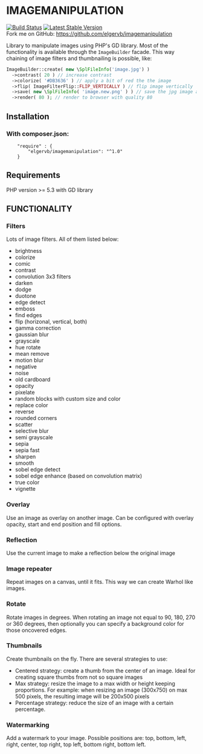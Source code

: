
# IMAGEMANIPULATION

[![Build Status](https://travis-ci.org/elgervb/imagemanipulation.svg?branch=master)](https://travis-ci.org/elgervb/imagemanipulation)
[![Latest Stable Version](https://poser.pugx.org/elgervb/imagemanipulation/version.svg)](https://packagist.org/packages/elgervb/imagemanipulation)<br/>
Fork me on GitHub: https://github.com/elgervb/imagemanipulation

Library to manipulate images using PHP's GD library. Most of the functionality is available through the `ImageBuilder` facade.
This way chaining of image filters and thumbnailing is possible, like:

```php
ImageBuilder::create( new \SplFileInfo('image.jpg') )
  ->contrast( 20 ) // increase contrast
  ->colorize( '#DB3636' ) // apply a bit of red the the image
  ->flip( ImageFilterFlip::FLIP_VERTICALLY ) // flip image vertically
  ->save( new \SplFileInfo( 'image.new.png' ) ) // save the jpg image as png with filters applied
  ->render( 80 ); // render to browser with quality 80
```


## Installation

### With composer.json:

```
	"require" : {
		"elgervb/imagemanipulation": "^1.0"
	}
```
## Requirements

PHP version >= 5.3
with GD library
    

## FUNCTIONALITY

### Filters

Lots of image filters. All of them listed below:

* brightness
* colorize
* comic
* contrast
* convolution 3x3 filters
* darken
* dodge
* duotone
* edge detect
* emboss
* find edges
* flip (horizonal, vertical, both)
* gamma correction
* gaussian blur
* grayscale
* hue rotate
* mean remove
* motion blur
* negative
* noise
* old cardboard
* opacity
* pixelate
* random blocks with custom size and color
* replace color
* reverse
* rounded corners
* scatter
* selective blur
* semi grayscale
* sepia
* sepia fast
* sharpen
* smooth
* sobel edge detect
* sobel edge enhance (based on convolution matrix)
* true color
* vignette


### Overlay

Use an image as overlay on another image. Can be configured with overlay opacity, start and end position and fill options.


### Reflection

Use the current image to make a reflection below the original image


### Image repeater

Repeat images on a canvas, until it fits. This way we can create Warhol like images.


### Rotate

Rotate images in degrees. When rotating an image not equal to 90, 180, 270 or 360 degrees, then optionally you can specify a background color for those oncovered edges.


### Thumbnails

Create thumbnails on the fly. There are several strategies to use:

* Centered strategy: create a thumb from the center of an image. Ideal for creating square thumbs from not so square images
* Max strategy: resize the image to a max width or height keeping proportions. For example: when resizing an image (300x750) on max 500 pixels, the resulting image will be 200x500 pixels
* Percentage strategy: reduce the size of an image with a certain percentage. 


### Watermarking

Add a watermark to your image. Possible positions are: top, bottom, left, right, center, top right, top left, bottom right, bottom left.
